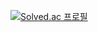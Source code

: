 [![Solved.ac
프로필](http://mazassumnida.wtf/api/v2/generate_badge?boj={back0923})](https://solved.ac/{back0923})
